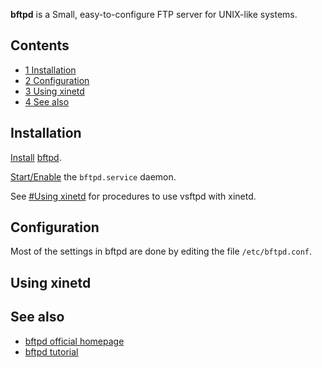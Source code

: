 **bftpd** is a Small, easy-to-configure FTP server for UNIX-like systems.

## Contents

*   [1 Installation](#Installation)
*   [2 Configuration](#Configuration)
*   [3 Using xinetd](#Using_xinetd)
*   [4 See also](#See_also)

## Installation

[Install](/index.php/Install "Install") [bftpd](https://www.archlinux.org/packages/?name=bftpd).

[Start/Enable](/index.php/Systemd#Using_units "Systemd") the `bftpd.service` daemon.

See [#Using xinetd](#Using_xinetd) for procedures to use vsftpd with xinetd.

## Configuration

Most of the settings in bftpd are done by editing the file `/etc/bftpd.conf`.

## Using xinetd

## See also

*   [bftpd official homepage](http://bftpd.sourceforge.net/)
*   [bftpd tutorial](http://bftpd.sourceforge.net/doc/en/bftpd-tutorial.html)
